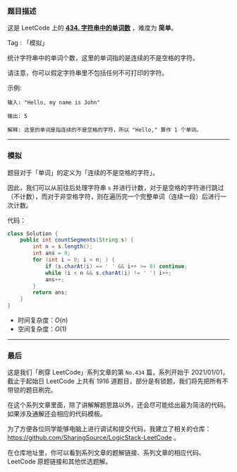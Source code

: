 ### 题目描述

这是 LeetCode 上的 **[434. 字符串中的单词数](https://leetcode-cn.com/problems/number-of-segments-in-a-string/solution/gong-shui-san-xie-jian-dan-zi-fu-mo-ni-t-0gx6/)** ，难度为 **简单**。

Tag : 「模拟」

统计字符串中的单词个数，这里的单词指的是连续的不是空格的字符。

请注意，你可以假定字符串里不包括任何不可打印的字符。

示例:
```
输入: "Hello, my name is John"

输出: 5

解释: 这里的单词是指连续的不是空格的字符，所以 "Hello," 算作 1 个单词。
```

---

### 模拟

题目对于「单词」的定义为「连续的不是空格的字符」。

因此，我们可以从前往后处理字符串 `s` 并进行计数，对于是空格的字符进行跳过（不计数），而对于非空格字符，则在遍历完一个完整单词（连续一段）后进行一次计数。

代码：
```java
class Solution {
    public int countSegments(String s) {
        int n = s.length();
        int ans = 0;
        for (int i = 0; i < n; ) {
            if (s.charAt(i) == ' ' && i++ >= 0) continue;
            while (i < n && s.charAt(i) != ' ') i++;
            ans++;
        }
        return ans;
    }
}
```
* 时间复杂度：$O(n)$
* 空间复杂度：$O(1)$

---

### 最后

这是我们「刷穿 LeetCode」系列文章的第 `No.434` 篇，系列开始于 2021/01/01，截止于起始日 LeetCode 上共有 1916 道题目，部分是有锁题，我们将先把所有不带锁的题目刷完。

在这个系列文章里面，除了讲解解题思路以外，还会尽可能给出最为简洁的代码。如果涉及通解还会相应的代码模板。

为了方便各位同学能够电脑上进行调试和提交代码，我建立了相关的仓库：https://github.com/SharingSource/LogicStack-LeetCode 。

在仓库地址里，你可以看到系列文章的题解链接、系列文章的相应代码、LeetCode 原题链接和其他优选题解。

